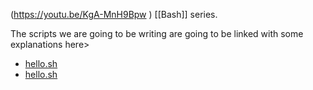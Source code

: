 (https://youtu.be/KgA-MnH9Bpw ) [[Bash]] series.

The scripts we are going to be writing are going to be linked with some explanations here>
- [hello.sh](/home/Xilian/brain/computer_science/Computer_science/01-Linux/hello.sh)
-  [hello.sh](obsidian://shell-commands/?vault=Computer_science&execute=qtuoazz2iw)
 